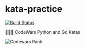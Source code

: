 # kata-practice

[![Build Status](https://travis-ci.com/ari-hacks/covid-chatbot.svg?branch=master)](https://travis-ci.com/ari-hacks/kata-practice)

👩🏽‍💻   CodeWars Python and Go Katas 

![Codewars Rank](https://www.codewars.com/users/ari-hacks/badges/large)
